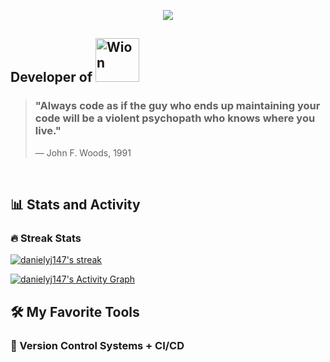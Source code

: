 <p align="center">
  <!-- Typing SVG by DenverCoder1 - https://github.com/DenverCoder1/readme-typing-svg -->
  <a href="https://github.com/danielyj147">
    <img src="https://readme-typing-svg.demolab.com/?lines=Daniel%20Jeong;Full-stack%20web%20developer;English%2FKorean%20Speaker;5%2B%20years%20of%20coding%20experience;&font=Fira%20Code&center=true&width=440&height=45&color=f75c7e&vCenter=true&pause=1000&size=22" /></a>
</p>

<p align="center">

<h2> Developer of <a href="https://www.wion237.com">
    <img alt="Wion" title="Wion Website" src="https://www.wion237.com/_next/static/media/wion_intro.77289102.svg" width=70 /></a> </h2>
    
</p>

<p align="center">
<p align="center">

> <h3>"Always code as if the guy who ends up maintaining your code will be a
> violent psychopath who knows where you live."</h3>
> 
> — John F. Woods, 1991
</p>

<p align="center">


</p>


<br/>

 
  <summary><h2>📊 Stats and Activity</h2></summary>

  <h3>🔥 Streak Stats</h3>

  <!-- GitHub Readme Streak Stats - https://github.com/DenverCoder1/github-readme-streak-stats -->
  <p>
    <a href="https://github.com/DenverCoder1/github-readme-streak-stats">
      <!-- Use https://streak-stats.demolab.com or self-host with your own Vercel app - visit https://git.io/streak-stats for instructions -->
      <img title="🔥 Get streak stats for your profile at git.io/streak-stats" alt="danielyj147's streak" src="https://github-readme-streak-stats-9m8ugfa77-denvercoder1.vercel.app/?user=danielyj147&theme=monokai-metallian&hide_border=true"/>
    </a>
  </p>
  
  <!-- https://github.com/ashutosh00710/github-readme-activity-graph -->

  <a href="https://github.com/ashutosh00710/github-readme-activity-graph"><img alt="danielyj147's Activity Graph" src="https://github-readme-activity-graph.vercel.app/graph/?username=danielyj147&bg_color=1F222E&color=F8D866&line=F85D7F&point=FFFFFF&hide_border=true" /></a>

<p align="center">
  <!-- <a href="https://github.com/anuraghazra/github-readme-stats"><img alt="danielyj147's Github Stats" src="https://denvercoder1-github-readme-stats.vercel.app/api/?username=danielyj147&show_icons=true&include_all_commits=true&count_private=true&theme=react&hide_border=true&bg_color=1F222E&title_color=F85D7F&icon_color=F8D866" height="192px"/></a>
  </p> -->

  
<!-- <p align="center">
  <a href="https://github.com/anuraghazra/github-readme-stats"><img alt="danielyj147's Top Languages" src="https://denvercoder1-github-readme-stats.vercel.app/api/top-langs/?username=danielyj147&langs_count=8&layout=compact&theme=react&hide_border=true&bg_color=1F222E&title_color=F85D7F&icon_color=F8D866&hide=Jupyter%20Notebook,Roff" height="192px"/></a>
</p> -->
  <summary><h2>🛠️ My Favorite Tools</h2></summary>
  <!-- Some badges are from https://github.com/Ileriayo/markdown-badges -->

  <h3>
🔀 Version Control Systems + CI/CD
  </h3>

<p style="display: flex; flex-direction: column; align-items: center; height: 100%; margin: 0;">
  <div>
      <img alt="Git" src="https://img.shields.io/badge/Git-%23F05033.svg?logo=git&logoColor=white" style="vertical-align: middle;">
      <span style="margin-left: 10px; vertical-align: middle;">
        Developed and led Git workshop and branching strategy curriculum. 
      </span>
  </div>
  <div>
      <img alt="Gitea" src="https://img.shields.io/badge/Gitea-34495E.svg?logo=Gitea&logoColor=5D9425" style="vertical-align: middle;">
      <span style="margin-left: 10px; vertical-align: middle;">
        Locally hosted and maintained a company-wide Gitea server.
      </span>
  </div>
  <div>
      <img alt="Gitlab" src="https://img.shields.io/badge/Gitlab-%23181717.svg?logo=gitlab&logoColor=white" style="vertical-align: middle;">
      <span style="margin-left: 10px; vertical-align: middle;">
        Led a company's version control system transition from Gitea to Gitlab.
      </span>
  </div>
  <div>
      <img alt="Github" src="https://img.shields.io/badge/Github-%23181717.svg?logo=github&logoColor=white" style="vertical-align: middle;">
      <span style="margin-left: 10px; vertical-align: middle;">
        Personal choice of DVCS. WION project is currently managed through Github.
      </span>
  </div>
  <div>
      <img alt="Jenkins" src="https://img.shields.io/badge/Jenkins-%232C5263.svg?logo=Jenkins&logoColor=white" style="vertical-align: middle;">
      <span style="margin-left: 10px; vertical-align: middle;">
       Locally hosted and mainteained company-wide Jenkins server. I was in charge of automating build, test and deployment for my team's project. 
      </span>
  </div>
</p>

  <h3>👨‍💻 Programming Language & Frameworks</h3>

<p style="display: flex; flex-direction: column; align-items: center; height: 100%; margin: 0;">
  <div>
      <img alt="Python" src="https://img.shields.io/badge/Python-14354C.svg?logo=python&logoColor=white" style="vertical-align: middle;">
      <img alt="FastAPI" src="https://img.shields.io/badge/FastAPI-005571.svg?logo=FastAPI&logoColor=white" style="vertical-align: middle;">
      <img alt="django" src="https://img.shields.io/badge/django-%23092E20.svg?logo=django&logoColor=white" style="vertical-align: middle;">
      <img alt="PyTorch" src="https://img.shields.io/badge/PyTorch-%23EE4C2C.svg?logo=PyTorch&logoColor=white" style="vertical-align: middle;">
      <span style="margin-left: 10px; vertical-align: middle;">
        Developed & served malicious action(logs) detection ML model. 
      </span>
  </div>
  <div>
      <img alt="React" src="https://img.shields.io/badge/React-%2320232a.svg?logo=react&logoColor=%2361DAFB" style="vertical-align: middle;">
      <img alt="Next.js" src="https://img.shields.io/badge/Next-black?logo=next.js&logoColor=white" style="vertical-align: middle;">
      <img alt="TypeScript" src="https://img.shields.io/badge/TypeScript-007ACC.svg?logo=typescript&logoColor=white" style="vertical-align: middle;">
      <img alt="TypeScript" src="https://img.shields.io/badge/JavaScript-F7DF1E.svg?logo=javascript&logoColor=black" style="vertical-align: middle;">
      <img alt="TypeScript" src="https://img.shields.io/badge/CSS-1572B6.svg?logo=css3&logoColor=white" style="vertical-align: middle;">
      <img alt="TypeScript" src="https://img.shields.io/badge/HTML-E34F26.svg?logo=html5&logoColor=white" style="vertical-align: middle;">
      <span style="margin-left: 10px; vertical-align: middle;">
        Developed multiple web applications including WION, Situational awareness solution for security operations centers(SOC), Authentication & Authorization management system etc.
      </span>
  </div>
      <a href="https://github.com/search?q=user%3ADenverCoder1+language%3Ajava"><img alt="Java" src="https://custom-icon-badges.demolab.com/badge/Java-007396.svg?logo=java&logoColor=white"></a>
      <a href="https://github.com/search?q=user%3ADenverCoder1+language%3Ajavascript"><img alt="Node.js" src="https://img.shields.io/badge/Node.js-43853D.svg?logo=node.js&logoColor=white"></a>
      <a href="https://github.com/search?q=user%3ADenverCoder1+language%3Abash"><img alt="Bash" src="https://img.shields.io/badge/Bash-121011.svg?logo=gnu-bash&logoColor=white"></a>
  </p>



  <h3>
🐳 Hypervisor & Virtual Machine
  </h3>
      <a href="#"><img alt="react" src="https://img.shields.io/badge/VMware ESXi-0095D3.svg?logo=VMware&logoColor=white"></a>
      <a href="#"><img alt="react" src="https://img.shields.io/badge/docker-%230db7ed.svg?logo=docker&logoColor=white"></a>



  <h3>🧰 Miscellaneous(yet important) Frameworks and Libraries</h3>

  <p>
      <a href="#"><img alt="Tailwind" src="https://img.shields.io/badge/tailwindcss-%2338B2AC.svg?logo=tailwind-css&logoColor=white"></a>
      <a href="#"><img alt="Bootstrap" src="https://img.shields.io/badge/Bootstrap-7952B3.svg?logo=bootstrap&logoColor=white"></a>
      <a href="#"><img alt="Electron" src="https://img.shields.io/badge/Electron-20232e.svg?logo=electron&logoColor=white"></a>
      <a href="#"><img alt="Express.js" src="https://img.shields.io/badge/Express.js-404d59.svg?logo=express&logoColor=white"></a>
      <a href="#"><img alt="Material Design" src="https://img.shields.io/badge/Material%20Design-0081CB.svg?logo=material-design&logoColor=white"></a>
      <a href="#"><img alt="NumPy" src="https://img.shields.io/badge/Numpy-013243.svg?logo=numpy&logoColor=white"></a>
      <a href="#"><img alt="Pandas" src="https://img.shields.io/badge/Pandas-150458.svg?logo=pandas&logoColor=white"></a>
      <a href="#"><img alt="Pytest" src="https://img.shields.io/badge/Pytest-0A9EDC.svg?logo=pytest&logoColor=white"></a>
      <a href="#"><img alt="Wordpress" src="https://img.shields.io/badge/Wordpress-21759B?logo=wordpress&logoColor=white"></a>

  </p>
pyqt,
grafana
QRadar
SumoLogic
Arch Linux
Nginx
Uvicorn
OpenCV
SK-learn
Nginx, Traefik - Let’s Encrypt, 리버스 프록시 구축 경험, 
Sass
Java - SpringBoot, JPA, Lombok
로그분석 ChatGPT Assistant 생성 경험
IBM 왓슨과 ChatGPT-4 연구 및 비교분석
flask: Gitea, Gitlab Slack message MR/PR notification integration, integrated with OpenAI’s ChatGPT api to assist code review.
Firebase
  <h3>🗄️ Databases/Cache and Cloud Hosting</h3>

  <p>
      <a href="#"><img alt="MongoDB" src ="https://img.shields.io/badge/MongoDB-4ea94b.svg?logo=mongodb&logoColor=white"></a>
      <a href="#"><img alt="Atlas" title="Atlas" src="https://img.shields.io/badge/Atlas-4ea94b.svg?logo=mongodb&logoColor=white"/></a>
      <a href="#"><img alt="Cloudflare Images" title="Cloudflare Images" src="https://img.shields.io/badge/Cloudflare%20Images-F38020.svg?logo=Cloudflare&logoColor=white"/></a>
      <a href="#"><img alt="MySQL" src="https://img.shields.io/badge/MySQL-00f.svg?logo=mysql&logoColor=white"></a>
      <a href="#"><img alt="PostgreSQL" src ="https://img.shields.io/badge/PostgreSQL-316192.svg?logo=postgresql&logoColor=white"></a>
      <a href="#"><img alt="SQLite" src ="https://img.shields.io/badge/SQLite-07405e.svg?logo=sqlite&logoColor=white"></a>
      <a href="#"><img alt="Vercel" src="https://img.shields.io/badge/Vercel-000000.svg?logo=vercel&logoColor=white"></a>
      <a href="#"><img alt="Vercel" src="https://img.shields.io/badge/redis-%23DD0031.svg?logo=redis&logoColor=white"></a>

  </p>

  <h3>📝 Documentation Tools & Languages</h3>

  <p>
      <a href="#"><img alt="Sphinx" src="https://img.shields.io/badge/Sphinx-025E8C.svg?logo=sphinx&logoColor=white"></a>
      <a href="#"><img alt="docusaurus" src="https://img.shields.io/badge/Docusarus-2EC866.svg?logo=docusaurus&logoColor=white"></a>
      <a href="https://github.com/search?q=user%3ADenverCoder1+language%3Amarkdown"><img alt="Markdown" src="https://img.shields.io/badge/Markdown-000000.svg?logo=markdown&logoColor=white"></a>
      <a href="https://github.com/search?q=user%3ADenverCoder1+language%3Amarkdown"><img alt="MDX" src="https://img.shields.io/badge/MDX-000000.svg?logo=MDX&logoColor=white"></a>
      <a href="https://github.com/search?q=user%3ADenverCoder1+language%3Atex"><img alt="LaTeX" src="https://img.shields.io/badge/LaTeX-008080.svg?logo=LaTeX&logoColor=white"></a>




  </p>
  <h3>💻 Software and Tools</h3>

  <p>
      <a href="#"><img alt="Ubuntu" src="https://img.shields.io/badge/Ubuntu-E95420.svg?logo=ubuntu&logoColor=white"></a>
      <a href="#"><img alt="Arch Linux" src="https://img.shields.io/badge/Arch%20Linux-1793D1.svg?logo=arch-linux&logoColor=white"></a>
      <a href="#"><img alt="Git" src="https://img.shields.io/badge/Git-F05033.svg?logo=git&logoColor=white"></a>
      <a href="#"><img alt="Jupyter" src="https://img.shields.io/badge/Jupyter-F37626.svg?logo=Jupyter&logoColor=white"></a>
      <a href="#"><img alt="Postman" src="https://img.shields.io/badge/Postman-FF6C37?logo=postman&logoColor=white"></a>
      <a href="#"><img alt="SonarLint" src="https://img.shields.io/badge/-SonarLint-CB2029?logo=sonarlint&logoColor=white"></a>
      <a href="#"><img alt="Visual Studio Code" src="https://img.shields.io/badge/Visual%20Studio%20Code-0078d7.svg?logo=visual-studio-code&logoColor=white"></a>
  </p>

Credit to [Jonah Lawrence](https://github.com/DenverCoder1) for creating 

